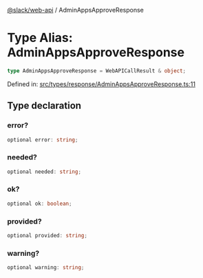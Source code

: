 [@slack/web-api](../index.md) / AdminAppsApproveResponse

# Type Alias: AdminAppsApproveResponse

```ts
type AdminAppsApproveResponse = WebAPICallResult & object;
```

Defined in: [src/types/response/AdminAppsApproveResponse.ts:11](https://github.com/slackapi/node-slack-sdk/blob/main/packages/web-api/src/types/response/AdminAppsApproveResponse.ts#L11)

## Type declaration

### error?

```ts
optional error: string;
```

### needed?

```ts
optional needed: string;
```

### ok?

```ts
optional ok: boolean;
```

### provided?

```ts
optional provided: string;
```

### warning?

```ts
optional warning: string;
```
